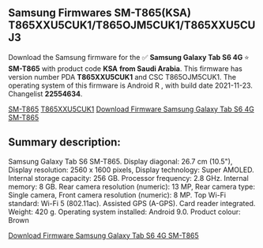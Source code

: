 <h2>Samsung Firmwares SM-T865(KSA) T865XXU5CUK1/T865OJM5CUK1/T865XXU5CUJ3</h2>
Download the Samsung firmware for the ✅ <strong>Samsung Galaxy Tab S6 4G </strong> ⭐ <strong>SM-T865</strong> with product code <strong>KSA</strong> <strong> from Saudi Arabia</strong>. This firmware has version number PDA <strong>T865XXU5CUK1</strong> and CSC T865OJM5CUK1. The operating system of this firmware is Android R , with build date 2021-11-23. Changelist <strong>22554634</strong>.


[SM-T865](https://samfirm.shop/samsung/model/SM-T865)
[T865XXU5CUK1](https://samfirm.shop/samsung/pda/T865XXU5CUK1)
[Download Firmware Samsung Galaxy Tab S6 4G SM-T865](https://samfirm.shop/samsung/firmware/477987)
<h2>Summary description:</h2>
<p>Samsung Galaxy Tab S6 SM-T865. Display diagonal: 26.7 cm (10.5"), Display resolution: 2560 x 1600 pixels, Display technology: Super AMOLED. Internal storage capacity: 256 GB. Processor frequency: 2.8 GHz. Internal memory: 8 GB. Rear camera resolution (numeric): 13 MP, Rear camera type: Single camera, Front camera resolution (numeric): 8 MP. Top Wi-Fi standard: Wi-Fi 5 (802.11ac). Assisted GPS (A-GPS). Card reader integrated. Weight: 420 g. Operating system installed: Android 9.0. Product colour: Brown</p>


[Download Firmware Samsung Galaxy Tab S6 4G SM-T865](https://samfirm.shop/samsung/firmware/477987)

